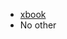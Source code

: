 - [xbook](https://hkqbohnzfmvn.github.io/LumN9YcVAMhwD/app/contents/app/app/contents/js/contents/sha3_x.html)
- No other
